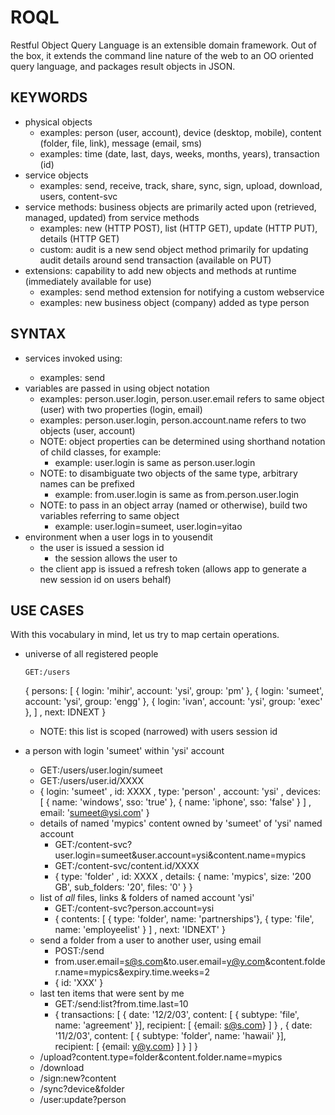 ROQL
====
Restful Object Query Language is an extensible domain framework. Out of the box, it extends the command line nature of the web to an OO oriented query language, and packages result objects in JSON.

KEYWORDS
--------
- physical objects
  - examples: person (user, account), device (desktop, mobile), content (folder, file, link), message (email, sms)
  - examples: time (date, last, days, weeks, months, years), transaction (id)
- service objects
  - examples: send, receive, track, share, sync, sign, upload, download, users, content-svc
- service methods: business objects are primarily acted upon (retrieved, managed, updated) from service methods
  - examples: new (HTTP POST), list (HTTP GET), update (HTTP PUT), details (HTTP GET)
  - custom: audit is a new send object method primarily for updating audit details around send transaction (available on PUT)
- extensions: capability to add new objects and methods at runtime (immediately available for use)
  - examples: send method extension for notifying a custom webservice
  - examples: new business object (company) added as type person

SYNTAX
------
- services invoked using: <service name>
  - examples: send
- variables are passed in using object notation
  - examples: person.user.login, person.user.email refers to same object (user) with two properties (login, email)
  - examples: person.user.login, person.account.name refers to two objects (user, account)
  - NOTE: object properties can be determined using shorthand notation of child classes, for example:
    - example: user.login is same as person.user.login
  - NOTE: to disambiguate two objects of the same type, arbitrary names can be prefixed
    - example: from.user.login is same as from.person.user.login
  - NOTE: to pass in an object array (named or otherwise), build two variables referring to same object
    - example: user.login=sumeet, user.login=yitao 
- environment when a user logs in to yousendit
  - the user is issued a session id
    - the session allows the user to 
  - the client app is issued a refresh token (allows app to generate a new session id on users behalf)

USE CASES
---------
With this vocabulary in mind, let us try to map certain operations.

- universe of all registered people

    `GET:/users`

    {
        persons: 
          [
            { login: 'mihir', account: 'ysi', group: 'pm' },
            { login: 'sumeet', account: 'ysi', group: 'engg' },
            { login: 'ivan', account: 'ysi', group: 'exec' },
          ] 
      , next: IDNEXT
    }

  - NOTE: this list is scoped (narrowed) with users session id
- a person with login 'sumeet' within 'ysi' account
    - GET:/users/user.login/sumeet
    - GET:/users/user.id/XXXX
    - {
          login: 'sumeet'
        , id: XXXX
        , type: 'person'
        , account: 'ysi'
        , devices: [ { name: 'windows', sso: 'true' }, { name: 'iphone', sso: 'false' } ]
        , email: 'sumeet@ysi.com'
      }
  - details of named 'mypics' content owned by 'sumeet' of 'ysi' named account
    - GET:/content-svc?user.login=sumeet&user.account=ysi&content.name=mypics
    - GET:/content-svc/content.id/XXXX
    - {
          type: 'folder'
        , id: XXXX
        , details: { name: 'mypics', size: '200 GB', sub_folders: '20', files: '0' }
      }
  - list of *all* files, links & folders of named account 'ysi'
    - GET:/content-svc?person.account=ysi
    - {
          contents: 
                 [
                  { type: 'folder', name: 'partnerships'},
                  { type: 'file', name: 'employeelist' }
                 ] 
        , next: 'IDNEXT'
      }
  - send a folder from a user to another user, using email
    - POST:/send
    - from.user.email=s@s.com&to.user.email=y@y.com&content.folder.name=mypics&expiry.time.weeks=2
    - {
        id: 'XXX'
      }
  - last ten items that were sent by me
    - GET:/send:list?from.time.last=10
    - {
        transactions: 
          [
              { date: '12/2/03', content: [ { subtype: 'file', name: 'agreement' }], recipient: [ {email: s@s.com} ] }
            , { date: '11/2/03', content: [ { subtype: 'folder', name: 'hawaii' }], recipient: [ {email: y@y.com} ] }
          ]
      }
  - /upload?content.type=folder&content.folder.name=mypics
  - /download
  - /sign:new?content
  - /sync?device&folder
  - /user:update?person
